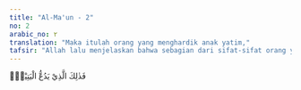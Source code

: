 ```yaml
---
title: "Al-Ma'un - 2"
no: 2
arabic_no: ٢
translation: "Maka itulah orang yang menghardik anak yatim,"
tafsir: "Allah lalu menjelaskan bahwa sebagian dari sifat-sifat orang yang mendustakan agama ialah orang-orang yang menolak dan membentak anak-anak yatim yang datang kepadanya untuk memohon belas-kasihnya demi kebutuhan hidupnya. Penolakannya itu sebagai penghinaan dan takabur terhadap anak-anak yatim itu."
---
```


فَذٰلِكَ الَّذِيْ يَدُعُّ الْيَتِيْمَۙ
